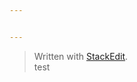 ```yaml
---


---
```


<blockquote>
<p>Written with <a href="https://stackedit.io/">StackEdit</a>.<br>
test</p>
</blockquote>

